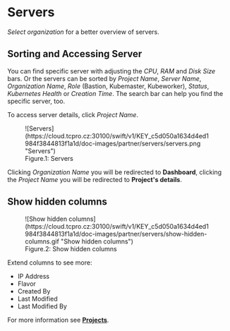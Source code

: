 # **Servers**

*Select organization* for a better overview of servers.

## **Sorting and Accessing Server**

You can find specific server with adjusting the *CPU*, *RAM* and *Disk Size* bars. Or the servers can be sorted by *Project Name*, *Server Name*, *Organization Name*, *Role* (Bastion, Kubemaster, Kubeworker), *Status*, *Kubernetes Health* or *Creation Time*. The search bar can help you find the specific server, too.

To access server details, click *Project Name*.

<figure markdown>
  ![Servers](https://cloud.tcpro.cz:30100/swift/v1/KEY_c5d050a1634d4ed1984f3844813f1a1d/doc-images/partner/servers/servers.png "Servers")
  <figcaption>Figure.1: Servers</figcaption>
</figure>

Clicking *Organization Name* you will be redirected to **Dashboard**, clicking the *Project Name* you will be redirected to **Project's details**.

## **Show hidden columns**

<figure markdown>
  ![Show hidden columns](https://cloud.tcpro.cz:30100/swift/v1/KEY_c5d050a1634d4ed1984f3844813f1a1d/doc-images/partner/servers/show-hidden-columns.gif "Show hidden columns")
  <figcaption>Figure.2: Show hidden columns</figcaption>
</figure>

Extend columns to see more:

* IP Address
* Flavor
* Created By
* Last Modified
* Last Modified By

For more information see [**Projects**](../projects).
